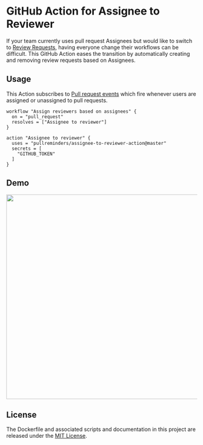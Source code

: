 # GitHub Action for Assignee to Reviewer

If your team currently uses pull request Assignees but would like to switch to  [Review Requests](https://blog.github.com/2016-12-07-introducing-review-requests/), having everyone change their workflows can be difficult. This GitHub Action eases the transition by automatically creating and removing review requests based on Assignees.

## Usage

This Action subscribes to [Pull request events](https://developer.github.com/v3/activity/events/types/#pullrequestevent) which fire whenever users are assigned or unassigned to pull requests.

```workflow
workflow "Assign reviewers based on assignees" {
  on = "pull_request"
  resolves = ["Assignee to reviewer"]
}

action "Assignee to reviewer" {
  uses = "pullreminders/assignee-to-reviewer-action@master"
  secrets = [
    "GITHUB_TOKEN"
  ]
}
```

## Demo

<img src="https://github.com/pullreminders/assignee-to-reviewer-action/raw/master/docs/images/example.png" width="540">

## License

The Dockerfile and associated scripts and documentation in this project are released under the [MIT License](LICENSE).